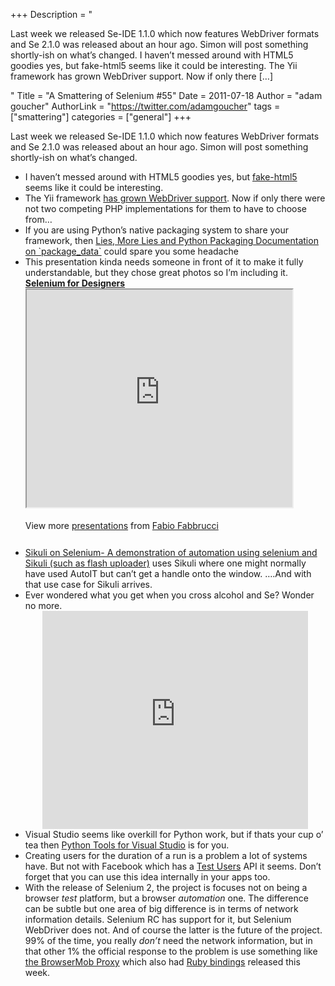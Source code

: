 +++
Description = "<p>Last week we released Se-IDE 1.1.0 which now features WebDriver formats and Se 2.1.0 was released about an hour ago. Simon will post something shortly-ish on what’s changed. I haven’t messed around with HTML5 goodies yes, but fake-html5 seems like it could be interesting. The Yii framework has grown WebDriver support. Now if only there […]</p>"
Title = "A Smattering of Selenium #55"
Date = 2011-07-18
Author = "adam goucher"
AuthorLink = "https://twitter.com/adamgoucher"
tags = ["smattering"]
categories = ["general"]
+++
<p>Last week we released Se-IDE 1.1.0 which now features WebDriver formats and Se 2.1.0 was released about an hour ago. Simon will post something shortly-ish on what&#8217;s changed.</p>
<ul>
<li>I haven&#8217;t messed around with HTML5 goodies yes, but <a href="http://code.google.com/p/fake-html5/">fake-html5</a> seems like it could be interesting.</li>
<li>The Yii framework <a href="http://www.yiiframework.com/extension/webdriver-test/">has grown WebDriver support</a>. Now if only there were not two competing PHP implementations for them to have to choose from&#8230;</li>
<li>If you are using Python&#8217;s native packaging system to share your framework, then <a href="http://blog.codekills.net/2011/07/15/lies,-more-lies-and-python-packaging-documentation-on--package_data-">Lies, More Lies and Python Packaging Documentation on `package_data`</a> could spare you some headache</li>
<li>This presentation kinda needs someone in front of it to make it fully understandable, but they chose great photos so I&#8217;m including it.
<div style="width:425px;" id="__ss_8534681"> <strong><a href="http://www.slideshare.net/fabio.fabbrucci/selenium-for-designers" title="Selenium for Designers" target="_blank">Selenium for Designers</a></strong> <iframe src='https://www.slideshare.net/slideshow/embed_code/8534681' width='425' height='348' scrolling='no' allowfullscreen webkitallowfullscreen mozallowfullscreen></iframe> </p>
<div style="padding:5px 0 12px;"> View more <a href="http://www.slideshare.net/" target="_blank">presentations</a> from <a href="http://www.slideshare.net/fabio.fabbrucci" target="_blank">Fabio Fabbrucci</a> </div>
</p></div>
</li>
<li><a href="http://mubbashir11.blogspot.com/2011/07/sikuli-on-selenium-demonstration-of.html">Sikuli on Selenium- A demonstration of automation using selenium and Sikuli (such as flash uploader)</a> uses Sikuli where one might normally have used AutoIT but can&#8217;t get a handle onto the window. &#8230;.And with that use case for Sikuli arrives.</li>
<li>Ever wondered what you get when you cross alcohol and Se? Wonder no more.<br />
<span class="embed-youtube" style="text-align:center; display: block;"><iframe class='youtube-player' type='text/html' width='425' height='349' src='https://www.youtube.com/embed/Eft3qGFoqwE?version=3&#038;rel=1&#038;fs=1&#038;autohide=2&#038;showsearch=0&#038;showinfo=1&#038;iv_load_policy=1&#038;wmode=transparent' allowfullscreen='true' style='border:0;'></iframe></span></li>
<li>Visual Studio seems like overkill for Python work, but if thats your cup o&#8217; tea then <a href="http://pytools.codeplex.com/">Python Tools for Visual Studio</a> is for you.</li>
<li>Creating users for the duration of a run is a problem a lot of systems have. But not with Facebook which has a <a href="https://developers.facebook.com/docs/test_users/">Test Users</a> API it seems. Don&#8217;t forget that you can use this idea internally in your apps too.</li>
<li>With the release of Selenium 2, the project is focuses not on being a browser <i>test</i> platform, but a browser <i>automation</i> one. The difference can be subtle but one area of big difference is in terms of network information details. Selenium RC has support for it, but Selenium WebDriver does not. And of course the latter is the future of the project. 99% of the time, you really <i>don&#8217;t</i> need the network information, but in that other 1% the official response to the problem is use something like <a href="https://github.com/lightbody/browsermob-proxy">the BrowserMob Proxy</a> which also had <a href="https://github.com/jarib/browsermob-proxy-rb">Ruby bindings</a> released this week.</li>
</ul>

